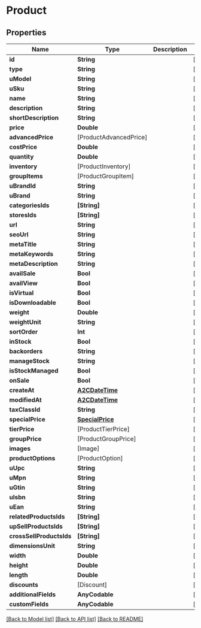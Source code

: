 # Product

## Properties
Name | Type | Description | Notes
------------ | ------------- | ------------- | -------------
**id** | **String** |  | [optional] 
**type** | **String** |  | [optional] 
**uModel** | **String** |  | [optional] 
**uSku** | **String** |  | [optional] 
**name** | **String** |  | [optional] 
**description** | **String** |  | [optional] 
**shortDescription** | **String** |  | [optional] 
**price** | **Double** |  | [optional] 
**advancedPrice** | [ProductAdvancedPrice] |  | [optional] 
**costPrice** | **Double** |  | [optional] 
**quantity** | **Double** |  | [optional] 
**inventory** | [ProductInventory] |  | [optional] 
**groupItems** | [ProductGroupItem] |  | [optional] 
**uBrandId** | **String** |  | [optional] 
**uBrand** | **String** |  | [optional] 
**categoriesIds** | **[String]** |  | [optional] 
**storesIds** | **[String]** |  | [optional] 
**url** | **String** |  | [optional] 
**seoUrl** | **String** |  | [optional] 
**metaTitle** | **String** |  | [optional] 
**metaKeywords** | **String** |  | [optional] 
**metaDescription** | **String** |  | [optional] 
**availSale** | **Bool** |  | [optional] 
**availView** | **Bool** |  | [optional] 
**isVirtual** | **Bool** |  | [optional] 
**isDownloadable** | **Bool** |  | [optional] 
**weight** | **Double** |  | [optional] 
**weightUnit** | **String** |  | [optional] 
**sortOrder** | **Int** |  | [optional] 
**inStock** | **Bool** |  | [optional] 
**backorders** | **String** |  | [optional] 
**manageStock** | **String** |  | [optional] 
**isStockManaged** | **Bool** |  | [optional] 
**onSale** | **Bool** |  | [optional] 
**createAt** | [**A2CDateTime**](A2CDateTime.md) |  | [optional] 
**modifiedAt** | [**A2CDateTime**](A2CDateTime.md) |  | [optional] 
**taxClassId** | **String** |  | [optional] 
**specialPrice** | [**SpecialPrice**](SpecialPrice.md) |  | [optional] 
**tierPrice** | [ProductTierPrice] |  | [optional] 
**groupPrice** | [ProductGroupPrice] |  | [optional] 
**images** | [Image] |  | [optional] 
**productOptions** | [ProductOption] |  | [optional] 
**uUpc** | **String** |  | [optional] 
**uMpn** | **String** |  | [optional] 
**uGtin** | **String** |  | [optional] 
**uIsbn** | **String** |  | [optional] 
**uEan** | **String** |  | [optional] 
**relatedProductsIds** | **[String]** |  | [optional] 
**upSellProductsIds** | **[String]** |  | [optional] 
**crossSellProductsIds** | **[String]** |  | [optional] 
**dimensionsUnit** | **String** |  | [optional] 
**width** | **Double** |  | [optional] 
**height** | **Double** |  | [optional] 
**length** | **Double** |  | [optional] 
**discounts** | [Discount] |  | [optional] 
**additionalFields** | **AnyCodable** |  | [optional] 
**customFields** | **AnyCodable** |  | [optional] 

[[Back to Model list]](../README.md#documentation-for-models) [[Back to API list]](../README.md#documentation-for-api-endpoints) [[Back to README]](../README.md)


